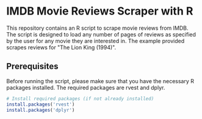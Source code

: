 # IMDB Movie Reviews Scraper with R
This repository contains an R script to scrape movie reviews from IMDB. The script is designed to load any number of pages of reviews as specified by the user for any movie they are interested in. The example provided scrapes reviews for "The Lion King (1994)".

## Prerequisites
Before running the script, please make sure that you have the necessary R packages installed. The required packages are rvest and dplyr.
```r
# Install required packages (if not already installed)
install.packages('rvest')
install.packages('dplyr')

```
